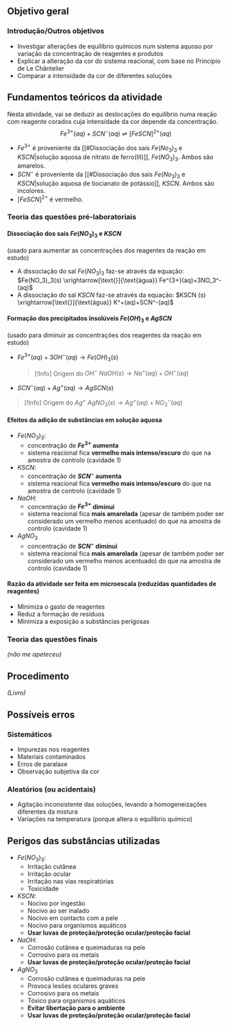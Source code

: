 ## Objetivo geral

### Introdução/Outros objetivos
- Investigar alterações de equilíbrio químicos num sistema aquoso por variação da concentração de reagentes e produtos
- Explicar a alteração da cor do sistema reacional, com base no Princípio de Le Chântelier
- Comparar a intensidade da cor de diferentes soluções

## Fundamentos teóricos da atividade
Nesta atividade, vai se deduzir as deslocações do equilíbrio numa reação com reagente corados cuja intensidade da cor depende da concentração.
$$ Fe^{3+}(aq)+SCN^-(aq)\rightleftharpoons [FeSCN]^{2+}(aq)
$$

- $Fe^{3+}$ é proveniente da [[#Dissociação dos sais $Fe(No_3)_3$ e $KSCN$|solução aquosa de nitrato de ferro(III)]], $Fe(NO_3)_3$. Ambos são amarelos.
- $SCN^-$ é proveniente da [[#Dissociação dos sais $Fe(No_3)_3$ e $KSCN$|solução aquosa de tiocianato de potássio]], $KSCN$. Ambos são incolores.
- $[FeSCN]^{2+}$ é vermelho.
### Teoria das questões pré-laboratoriais
#### Dissociação dos sais $Fe(NO_3)_3$ e $KSCN$
(usado para aumentar as concentrações dos reagentes da reação em estudo)

- A dissociação do sal $Fe(NO_3)_3$ faz-se através da equação:
  $Fe(NO_3)_3(s) \xrightarrow[\text{}]{\text{água}} Fe^{3+}(aq)+3NO_3^-(aq)$
- A dissociação do sal $KSCN$ faz-se através da equação:
  $KSCN (s) \xrightarrow[\text{}]{\text{água}} K^+(aq)+SCN^-(aq)$
#### Formação dos precipitados insolúveis $Fe(OH)_3$ e $AgSCN$
(usado para diminuir as concentrações dos reagentes da reação em estudo)

- $Fe^{3+}(aq)+3OH^-(aq) \longrightarrow Fe(OH)_3(s)$
  >[!Info] Origem do $OH^-$
  >$NaOH(s) \longrightarrow Na^+(aq)+OH^-(aq)$

- $SCN^-(aq)+Ag^+(aq) \longrightarrow AgSCN(s)$
>[!Info] Origem do $Ag^+$
>$AgNO_3(s) \longrightarrow Ag^+ (aq) + NO_3^-(aq)$
#### Efeitos da adição de substâncias em solução aquosa
- $Fe(NO_3)_3$:
	- concentração de **$Fe^{3+}$ aumenta**
	- sistema reacional fica **vermelho mais intenso/escuro** do que na amostra de controlo (cavidade 1)
- $KSCN$:
	- concentração de **$SCN^-$ aumenta**
	- sistema reacional fica **vermelho mais intenso/escuro** do que na amostra de controlo (cavidade 1)
- $NaOH$:
	- concentração de **$Fe^{3+}$ diminui**
	- sistema reacional fica **mais amarelada** (apesar de também poder ser considerado um vermelho menos acentuado) do que na amostra de controlo (cavidade 1)
- $AgNO_3$
	- concentração de **$SCN^-$ diminui**
	- sistema reacional fica **mais amarelada** (apesar de também poder ser considerado um vermelho menos acentuado) do que na amostra de controlo (cavidade 1)
#### Razão da atividade ser feita em microescala (reduzidas quantidades de reagentes)
- Minimiza o gasto de reagentes
- Reduz a formação de resíduos
- Minimiza a exposição a substâncias perigosas
### Teoria das questões finais
*(não me apeteceu)*
## Procedimento
*(Livro)*
## Possíveis erros
### Sistemáticos
- Impurezas nos reagentes
- Materiais contaminados
- Erros de paralaxe
- Observação subjetiva da cor
### Aleatórios (ou acidentais)
- Agitação inconsistente das soluções, levando a homogeneizações diferentes da mistura
- Variações na temperatura (porque altera o equilíbrio químico)

## Perigos das substâncias utilizadas
- $Fe(NO_3)_3$:
	- Irritação cutânea
	- Irritação ocular
	- Irritação nas vias respiratórias
	- Toxicidade
- $KSCN$:
	- Nocivo por ingestão
	- Nocivo ao ser inalado
	- Nocivo em contacto com a pele
	- Nocivo para organismos aquáticos
	- **Usar luvas de proteção/proteção ocular/proteção facial**
- $NaOH$:
	- Corrosão cutânea e queimaduras na pele
	- Corrosivo para os metais
	- **Usar luvas de proteção/proteção ocular/proteção facial**
- $AgNO_3$
	- Corrosão cutânea e queimaduras na pele
	- Provoca lesões oculares graves
	- Corrosivo para os metais
	- Tóxico para organismos aquáticos
	- **Evitar libertação para o ambiente**
	- **Usar luvas de proteção/proteção ocular/proteção facial**